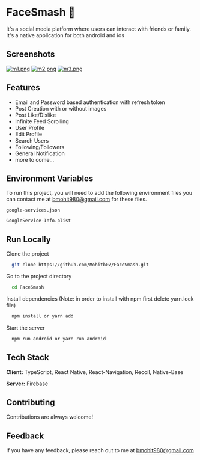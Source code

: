 # FaceSmash 🧋

It's a social media platform where users can interact with friends or family. It's a native application for both android and ios

## Screenshots
[![m1.png](https://i.postimg.cc/MTtvZLtW/m1.png)](https://postimg.cc/1nn9JJLT)
[![m2.png](https://i.postimg.cc/B67V0SW4/m2.png)](https://postimg.cc/ZB3cPhKM)
[![m3.png](https://i.postimg.cc/j5y48RsM/m3.png)](https://postimg.cc/5YNzydQz)
## Features

- Email and Password based authentication with refresh token
- Post Creation with or without images
- Post Like/Dislike
- Infinite Feed Scrolling
- User Profile
- Edit Profile
- Search Users
- Following/Followers
- General Notification
- more to come...

## Environment Variables

To run this project, you will need to add the following environment files you can contact me at bmohit980@gmail.com for these files.

`google-services.json`

`GoogleService-Info.plist`

## Run Locally

Clone the project

```bash
  git clone https://github.com/Mohitb07/FaceSmash.git
```

Go to the project directory

```bash
  cd FaceSmash
```

Install dependencies (Note: in order to install with npm first delete yarn.lock file)

```bash
  npm install or yarn add
```

Start the server

```bash
  npm run android or yarn run android
```

## Tech Stack

**Client:** TypeScript, React Native, React-Navigation, Recoil, Native-Base

**Server:** Firebase

## Contributing

Contributions are always welcome!

## Feedback

If you have any feedback, please reach out to me at bmohit980@gmail.com
